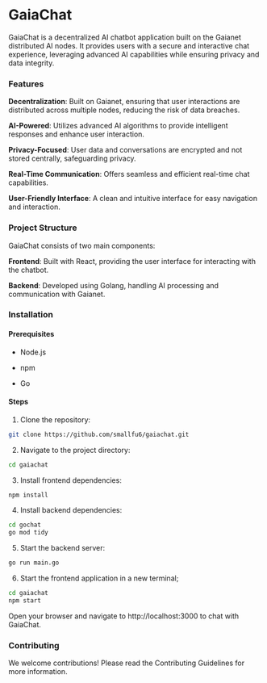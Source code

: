 # GaiaChat

GaiaChat is a decentralized AI chatbot application built on the Gaianet distributed AI nodes. It provides users with a secure and interactive chat experience, leveraging advanced AI capabilities while ensuring privacy and data integrity.

### Features

**Decentralization**: Built on Gaianet, ensuring that user interactions are distributed across multiple nodes, reducing the risk of data breaches.

**AI-Powered**: Utilizes advanced AI algorithms to provide intelligent responses and enhance user interaction.

**Privacy-Focused**: User data and conversations are encrypted and not stored centrally, safeguarding privacy.

**Real-Time Communication**: Offers seamless and efficient real-time chat capabilities.

**User-Friendly Interface**: A clean and intuitive interface for easy navigation and interaction.

### Project Structure

GaiaChat consists of two main components:

**Frontend**: Built with React, providing the user interface for interacting with the chatbot.

**Backend**: Developed using Golang, handling AI processing and communication with Gaianet.

### Installation

#### Prerequisites

- Node.js

- npm

- Go

#### Steps

1. Clone the repository:

```bash
git clone https://github.com/smallfu6/gaiachat.git
```

2. Navigate to the project directory:

```bash
cd gaiachat
```

3. Install frontend dependencies:

```bash
npm install
```

4. Install backend dependencies:

```bash
cd gochat
go mod tidy
```

5. Start the backend server:

```bash
go run main.go
```

6. Start the frontend application in a new terminal;

```bash
cd gaiachat
npm start
```

Open your browser and navigate to http://localhost:3000 to chat with GaiaChat.

### Contributing
We welcome contributions! Please read the Contributing Guidelines for more information.


